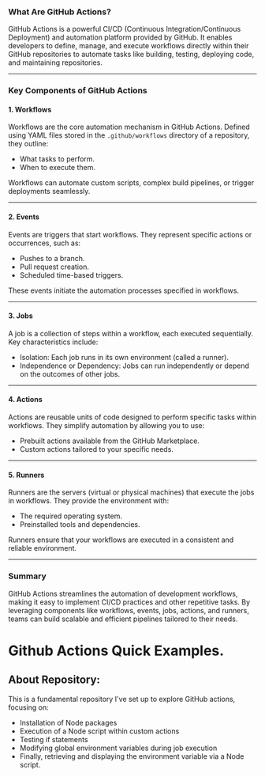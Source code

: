 ### What Are GitHub Actions?

GitHub Actions is a powerful CI/CD (Continuous Integration/Continuous Deployment) and automation platform provided by GitHub. It enables developers to define, manage, and execute workflows directly within their GitHub repositories to automate tasks like building, testing, deploying code, and maintaining repositories.

---

### Key Components of GitHub Actions

#### 1. Workflows
Workflows are the core automation mechanism in GitHub Actions. Defined using YAML files stored in the `.github/workflows` directory of a repository, they outline:
- What tasks to perform.
- When to execute them.

Workflows can automate custom scripts, complex build pipelines, or trigger deployments seamlessly.

---

#### 2. Events
Events are triggers that start workflows. They represent specific actions or occurrences, such as:
- Pushes to a branch.
- Pull request creation.
- Scheduled time-based triggers.

These events initiate the automation processes specified in workflows.

---

#### 3. Jobs
A job is a collection of steps within a workflow, each executed sequentially. Key characteristics include:
- Isolation: Each job runs in its own environment (called a runner).
- Independence or Dependency: Jobs can run independently or depend on the outcomes of other jobs.

---

#### 4. Actions
Actions are reusable units of code designed to perform specific tasks within workflows. They simplify automation by allowing you to use:
- Prebuilt actions available from the GitHub Marketplace.
- Custom actions tailored to your specific needs.

---

#### 5. Runners
Runners are the servers (virtual or physical machines) that execute the jobs in workflows. They provide the environment with:
- The required operating system.
- Preinstalled tools and dependencies.

Runners ensure that your workflows are executed in a consistent and reliable environment.

---

### Summary
GitHub Actions streamlines the automation of development workflows, making it easy to implement CI/CD practices and other repetitive tasks. By leveraging components like workflows, events, jobs, actions, and runners, teams can build scalable and efficient pipelines tailored to their needs.

# Github Actions Quick Examples.

## About Repository:

This is a fundamental repository I've set up to explore GitHub actions, focusing on:

- Installation of Node packages
- Execution of a Node script within custom actions
- Testing if statements
- Modifying global environment variables during job execution
- Finally, retrieving and displaying the environment variable via a Node script.


